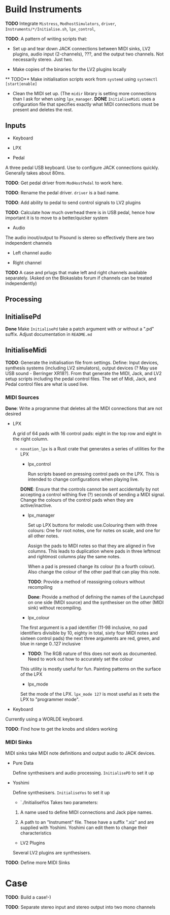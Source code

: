 # Build Instruments


**TODO** Integrate `Mistress`, `ModhostSimulators`, `driver`, `Instruments/*/Initialise.sh`, `lpx_control`,

**TODO**: A pattern of writing scripts that:

* Set up and tear down JACK connections between MIDI sinks, LV2 plugins, audio input (2-channels), ???, and the output two channels.  Not necessarily stereo.  Just two.

* Make copies of the binaries for the LV2 plugins locally

** TODO** Make initialisation scripts work from `systemd` using `systemctl [start|enable]`

* Clean the MIDI set up.  (The `midir` library is setting more connections than I ask for when using `lpx_manager`.  **DONE** `InitialiseMidi` uses a cnfiguration file that specifies exactly what MIDI connections must be present and deletes the rest.

## Inputs

* Keyboard

* LPX

* Pedal

A three pedal USB keyboard.  Use to configure JACK connections quickly.  Generally takes about 80ms.

**TODO**: Get pedal driver from `ModHostPedal` to work here.

**TODO**: Rename the pedal driver.  `driver` is a bad name.

**TODO**: Add ability to pedal to send control signals to LV2 plugins

**TODO**: Calculate how much overhead there is in USB pedal, hence how important it is to move to a better/quicker system

* Audio

The audio inout/output to Pisound is stereo so effectively there are two independent channels

  * Left channel audio

  * Right channel

**TODO** A case and prlugs that make left and right channels available separately. (Asked on the Blokaslabs forum if channels can be treated independently)

## Processing

## InitialisePd

**Done** Make `InitialisePd` take a patch argument with or without a ".pd" suffix.  Adjust documentation in `README.md`

## InitialiseMidi

**TODO**: Generate the initialisation file from settings.  Define: Input devices, synthesis systems (including LV2 simulators), output devices (? May use USB sound - Berringer XR18?).  From that generate the MIDI, Jack, and LV2 setup scripts including the pedal control files.  The set of Midi, Jack, and Pedal control files are what is used live.


### MIDI Sources

**Done**: Write a programme that deletes all the MIDI connections that are not desired

* LPX
  
	A grid of 64 pads with 16 control pads: eight in the top row and eight in the right column.  
  
  * `novation_lpx` is a Rust crate that generates a series of utilities for the LPX

    * lpx_control
	
	  Run scripts based on pressing control pads on the LPX.  This is intended to change configurations when playing live.
	
    **DONE**: Ensure that the controls cannot be sent accidentally by not accepting a control withing five (?) seconds of sending a MIDI signal.  Change the colours of the control pads when they are active/inactive.
	
    * lpx_manager
	
	  Set up LPX buttons for melodic use.Colouring them with three colours: One for root notes, one for notes on scale, and one for all other notes.
	
	  Assign the pads to MIDI notes so that they are aligned in five columns.  This leads to duplication where pads in three leftmost and rightmost columns play the same notes.
	
	  When a pad is pressed change its colour (to a fourth colour).  Also change the colour of the other pad that can play this note.
	
      **TODO**: Provide a method of reassigning colours without recompiling

      **Done**: Provide a method of defining the names of the Launchpad on one side (MIDI source) and the synthesiser on the other (MIDI sink) without recompiling.
	
    * lpx_colour
	
	The first argument is a pad identifier (11-98 inclusive, no pad identifiers divisible by 10, eighty in total, sixty four MIDI notes and sixteen control pads) the next three arguments are red, green, and blue in range 0..127 inclusive
	
	  * **TODO**: The RGB nature of this does not work as documented.  Need to work out how to accurately set the colour
	  
	  This utility is mostly useful for fun.  Painting patterns on the surface of the LPX
	  
    * lpx_mode
	
	Set the mode of the LPX.  `lpx_mode 127` is most useful as it sets the LPX to "programmer mode".

* Keyboard

Currently using a WORLDE keyboard.

**TODO**: Find how to get the knobs and sliders working

### MIDI Sinks

MIDI sinks take MIDI note definitions and output audio to JACK devices.

* Pure Data

	Define synthesisers and audio processing.  `InitialisePD` to set it up
  
* Yoshimi

	Define synthesisers.  `InitialiseYos` to set it up

  * `./InitialiseYos
  Takes two parameters:
  
  1. A name used to define MIDI connections and Jack pipe names.
  
  2. A path to an "Instrument" file.  These have a suffix ".xiz" and are supplied with Yoshimi.  Yoshimi can edit them to change their characteristics
  
  * LV2 Plugins
  
  Several LV2 plugins are synthesisers.  
	


**TODO**: Define more MIDI Sinks

# Case

**TODO**: Build a case!-)

**TODO**: Separate stereo input and stereo output into two mono channels
